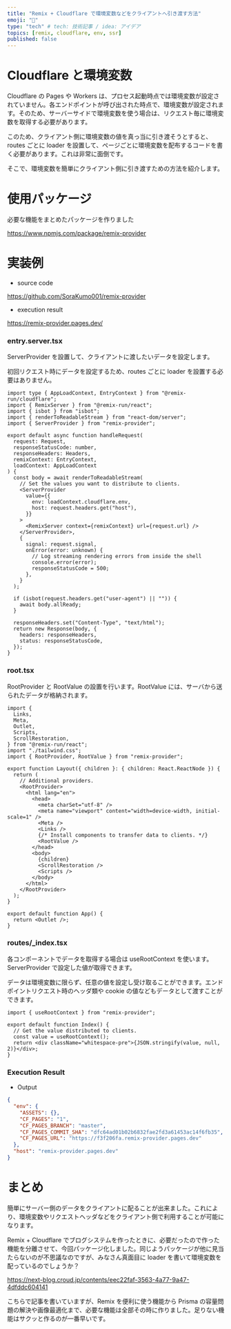 ```yaml
---
title: "Remix + Cloudflare で環境変数などをクライアントへ引き渡す方法"
emoji: "🤖"
type: "tech" # tech: 技術記事 / idea: アイデア
topics: [remix, cloudflare, env, ssr]
published: false
---
```


# Cloudflare と環境変数

Cloudflare の Pages や Workers は、プロセス起動時点では環境変数が設定されていません。各エンドポイントが呼び出された時点で、環境変数が設定されます。そのため、サーバーサイドで環境変数を使う場合は、リクエスト毎に環境変数を取得する必要があります。

このため、クライアント側に環境変数の値を真っ当に引き渡そうとすると、routes ごとに loader を設置して、ページごとに環境変数を配布するコードを書く必要があります。これは非常に面倒です。

そこで、環境変数を簡単にクライアント側に引き渡すための方法を紹介します。

# 使用パッケージ

必要な機能をまとめたパッケージを作りました

https://www.npmjs.com/package/remix-provider

# 実装例

- source code

https://github.com/SoraKumo001/remix-provider

- execution result

https://remix-provider.pages.dev/

### entry.server.tsx

ServerProvider を設置して、クライアントに渡したいデータを設定します。

初回リクエスト時にデータを設定するため、routes ごとに loader を設置する必要はありません。

```tsx
import type { AppLoadContext, EntryContext } from "@remix-run/cloudflare";
import { RemixServer } from "@remix-run/react";
import { isbot } from "isbot";
import { renderToReadableStream } from "react-dom/server";
import { ServerProvider } from "remix-provider";

export default async function handleRequest(
  request: Request,
  responseStatusCode: number,
  responseHeaders: Headers,
  remixContext: EntryContext,
  loadContext: AppLoadContext
) {
  const body = await renderToReadableStream(
    // Set the values you want to distribute to clients.
    <ServerProvider
      value={{
        env: loadContext.cloudflare.env,
        host: request.headers.get("host"),
      }}
    >
      <RemixServer context={remixContext} url={request.url} />
    </ServerProvider>,
    {
      signal: request.signal,
      onError(error: unknown) {
        // Log streaming rendering errors from inside the shell
        console.error(error);
        responseStatusCode = 500;
      },
    }
  );

  if (isbot(request.headers.get("user-agent") || "")) {
    await body.allReady;
  }

  responseHeaders.set("Content-Type", "text/html");
  return new Response(body, {
    headers: responseHeaders,
    status: responseStatusCode,
  });
}
```

### root.tsx

RootProvider と RootValue の設置を行います。RootValue には、サーバから送られたデータが格納されます。

```tsx
import {
  Links,
  Meta,
  Outlet,
  Scripts,
  ScrollRestoration,
} from "@remix-run/react";
import "./tailwind.css";
import { RootProvider, RootValue } from "remix-provider";

export function Layout({ children }: { children: React.ReactNode }) {
  return (
    // Additional providers.
    <RootProvider>
      <html lang="en">
        <head>
          <meta charSet="utf-8" />
          <meta name="viewport" content="width=device-width, initial-scale=1" />
          <Meta />
          <Links />
          {/* Install components to transfer data to clients. */}
          <RootValue />
        </head>
        <body>
          {children}
          <ScrollRestoration />
          <Scripts />
        </body>
      </html>
    </RootProvider>
  );
}

export default function App() {
  return <Outlet />;
}
```

### routes/\_index.tsx

各コンポーネントでデータを取得する場合は useRootContext を使います。ServerProvider で設定した値が取得できます。

データは環境変数に限らず、任意の値を設定し受け取ることができます。エンドポイントリクエスト時のヘッダ類や cookie の値などもデータとして渡すことができます。

```tsx
import { useRootContext } from "remix-provider";

export default function Index() {
  // Get the value distributed to clients.
  const value = useRootContext();
  return <div className="whitespace-pre">{JSON.stringify(value, null, 2)}</div>;
}
```

### Execution Result

- Output

```json
{
  "env": {
    "ASSETS": {},
    "CF_PAGES": "1",
    "CF_PAGES_BRANCH": "master",
    "CF_PAGES_COMMIT_SHA": "dfc64ad01b02b6832fae2fd3a61453ac14f6fb35",
    "CF_PAGES_URL": "https://f3f206fa.remix-provider.pages.dev"
  },
  "host": "remix-provider.pages.dev"
}
```

# まとめ

簡単にサーバー側のデータをクライアントに配ることが出来ました。これにより、環境変数やリクエストヘッダなどをクライアント側で利用することが可能になります。

Remix + Cloudflare でブログシステムを作ったときに、必要だったので作った機能を分離させて、今回パッケージ化しました。同じようパッケージが他に見当たらないのが不思議なのですが、みなさん真面目に loader を書いて環境変数を配っているのでしょうか？

https://next-blog.croud.jp/contents/eec22faf-3563-4a77-9a47-4dfddc604141

こちらで記事を書いていますが、Remix を便利に使う機能から Prisma の容量問題の解決や画像最適化まで、必要な機能は全部その時に作りました。足りない機能はサクッと作るのが一番早いです。
